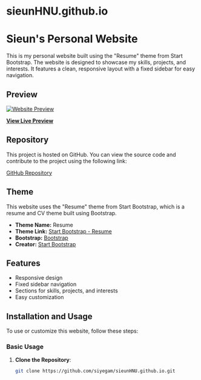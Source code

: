 # sieunHNU.github.io
# Sieun's Personal Website

This is my personal website built using the "Resume" theme from Start Bootstrap. The website is designed to showcase my skills, projects, and interests. It features a clean, responsive layout with a fixed sidebar for easy navigation.

## Preview

[![Website Preview](https://startbootstrap.github.io/startbootstrap-resume/assets/img/preview.png)](https://siyegam.github.io/sieunHNU.github.io/)

**[View Live Preview](https://siyegam.github.io/sieunHNU.github.io/)**


## Repository

This project is hosted on GitHub. You can view the source code and contribute to the project using the following link:

[GitHub Repository](https://github.com/siyegam/sieunHNU.github.io/tree/main/startbootstrap-resume-gh-pages)

## Theme

This website uses the "Resume" theme from Start Bootstrap, which is a resume and CV theme built using Bootstrap. 

- **Theme Name:** Resume
- **Theme Link:** [Start Bootstrap - Resume](https://startbootstrap.com/theme/resume/)
- **Bootstrap:** [Bootstrap](https://getbootstrap.com/)
- **Creator:** [Start Bootstrap](https://startbootstrap.com/)

## Features

- Responsive design
- Fixed sidebar navigation
- Sections for skills, projects, and interests
- Easy customization

## Installation and Usage

To use or customize this website, follow these steps:

### Basic Usage

1. **Clone the Repository**: 
   ```sh
   git clone https://github.com/siyegam/sieunHNU.github.io.git
